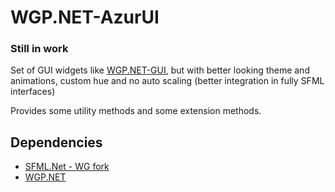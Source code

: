 # WGP.NET-AzurUI

### **Still in work**

Set of GUI widgets like [WGP.NET-GUI](https://github.com/WildGoat07/WGP.NET-GUI), but with better looking theme and animations, custom hue and no auto scaling (better integration in fully SFML interfaces)

Provides some utility methods and some extension methods.

## Dependencies

* [SFML.Net - WG fork](https://github.com/WildGoat07/SFML.Net)
* [WGP.NET](https://github.com/WildGoat07/WildGoatPackage.NET)
